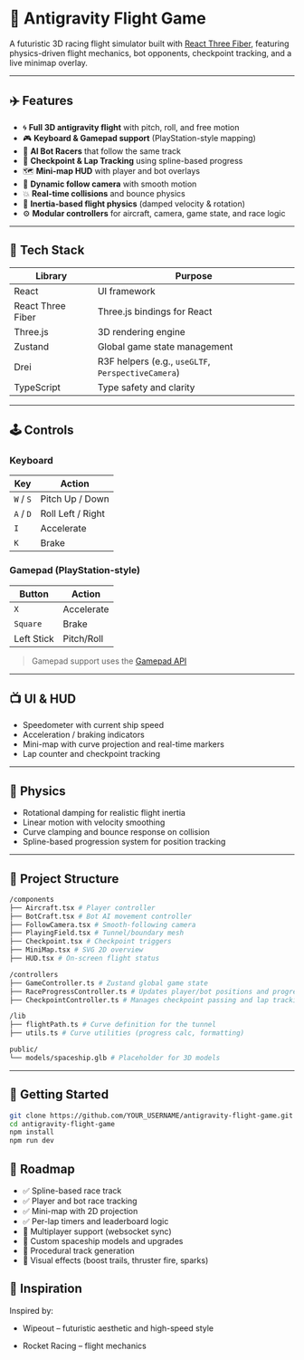 # 🚀 Antigravity Flight Game

A futuristic 3D racing flight simulator built with [React Three Fiber](https://github.com/pmndrs/react-three-fiber), featuring physics-driven flight mechanics, bot opponents, checkpoint tracking, and a live minimap overlay.

---

## ✈️ Features

- 🌀 **Full 3D antigravity flight** with pitch, roll, and free motion  
- 🎮 **Keyboard & Gamepad support** (PlayStation-style mapping)  
- 🤖 **AI Bot Racers** that follow the same track  
- 🧭 **Checkpoint & Lap Tracking** using spline-based progress  
- 🗺️ **Mini-map HUD** with player and bot overlays  
- 🎥 **Dynamic follow camera** with smooth motion  
- 💥 **Real-time collisions** and bounce physics  
- 🧠 **Inertia-based flight physics** (damped velocity & rotation)  
- ⚙️ **Modular controllers** for aircraft, camera, game state, and race logic  

---

## 🧩 Tech Stack

| Library            | Purpose                              |
|--------------------|--------------------------------------|
| React              | UI framework                         |
| React Three Fiber  | Three.js bindings for React          |
| Three.js           | 3D rendering engine                  |
| Zustand            | Global game state management         |
| Drei               | R3F helpers (e.g., `useGLTF`, `PerspectiveCamera`) |
| TypeScript         | Type safety and clarity              |

---

## 🕹️ Controls

### Keyboard

| Key     | Action             |
|---------|--------------------|
| `W` / `S` | Pitch Up / Down   |
| `A` / `D` | Roll Left / Right |
| `I`       | Accelerate        |
| `K`       | Brake             |

### Gamepad (PlayStation-style)

| Button   | Action     |
|----------|------------|
| `X`      | Accelerate |
| `Square` | Brake      |
| Left Stick | Pitch/Roll |

> Gamepad support uses the [Gamepad API](https://developer.mozilla.org/en-US/docs/Web/API/Gamepad_API)

---

## 📺 UI & HUD

- Speedometer with current ship speed  
- Acceleration / braking indicators  
- Mini-map with curve projection and real-time markers  
- Lap counter and checkpoint tracking  

---

## 🧠 Physics

- Rotational damping for realistic flight inertia  
- Linear motion with velocity smoothing  
- Curve clamping and bounce response on collision  
- Spline-based progression system for position tracking  

---

## 📁 Project Structure
```bash
/components
├── Aircraft.tsx # Player controller
├── BotCraft.tsx # Bot AI movement controller
├── FollowCamera.tsx # Smooth-following camera
├── PlayingField.tsx # Tunnel/boundary mesh
├── Checkpoint.tsx # Checkpoint triggers
├── MiniMap.tsx # SVG 2D overview
├── HUD.tsx # On-screen flight status

/controllers
├── GameController.ts # Zustand global game state
├── RaceProgressController.ts # Updates player/bot positions and progress
├── CheckpointController.ts # Manages checkpoint passing and lap tracking

/lib
├── flightPath.ts # Curve definition for the tunnel
├── utils.ts # Curve utilities (progress calc, formatting)

public/
└── models/spaceship.glb # Placeholder for 3D models
```
---

## 🚀 Getting Started

```bash
git clone https://github.com/YOUR_USERNAME/antigravity-flight-game.git
cd antigravity-flight-game
npm install
npm run dev
```

## 🏁 Roadmap

- ✅ Spline-based race track
- ✅ Player and bot race tracking
- ✅ Mini-map with 2D projection
- ✅ Per-lap timers and leaderboard logic
- 🔲 Multiplayer support (websocket sync)
- 🔲 Custom spaceship models and upgrades
- 🔲 Procedural track generation
- 🔲 Visual effects (boost trails, thruster fire, sparks)

## 🧠 Inspiration
Inspired by:

- Wipeout – futuristic aesthetic and high-speed style

- Rocket Racing – flight mechanics